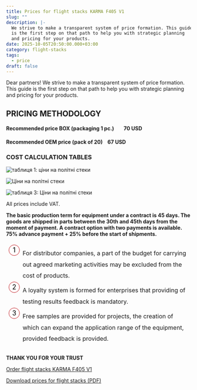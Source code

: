 ```yaml
---
title: Prices for flight stacks KARMA F405 V1
slug: ""
description: |-
  We strive to make a transparent system of price formation. This guide
  is the first step on that path to help you with strategic planning
  and pricing for your products.
date: 2025-10-05T20:50:00.000+03:00
category: flight-stacks
tags:
  - price
draft: false
---
```

<style> 

body{ font-family: Montserrat; font-size:16px; padding-top:10px; padding-bottom:10px; } .article ol { list-style-type: none; counter-reset: num; margin: 0 0 0 45px; padding: 15px 0 5px 0; font-size: 16px; } .article ol li { position: relative; margin: 0 0 0 0; padding: 0 0 10px 0; line-height: 1.9; } .article ol li:before { content: counter(num); counter-increment: num; display: inline-block; position: absolute; top: -8px; left: -38px; width: 28px; height: 28px; background: #fff; color: #000; text-align: center; line-height: 28px; font-size: 18px; border-radius: 50%; border: 1px solid #ba0108; } .article h1{ font-family:Unbounded; font-size: 32px !important; line-height: 32px; padding-top:10px; padding-bottom:10px; } 

.article h2{ font-family: Montserrat; border-bottom:1px solid #ba0108; font-size: 24px; text-align: left; margin-top: 35px !important;
 font-weight: bold !important; 

 } 

.article h3{ font-family: Montserrat; font-size: 18px; line-height: 18px; font-weight: bold !important; text-align: center; margin-top: 30px; } 

</style>

<p class="text-center">Dear partners!
We strive to make a transparent system of price formation. This guide
is the first step on that path to help you with strategic planning
and pricing for your products.</p>
<article class="post">

<div class="article">
<h2>PRICING METHODOLOGY</h2>
<h4 class="text-center">
<strong>
Recommended price BOX (packaging 1 pc.) &nbsp;&nbsp;&nbsp; &nbsp;&nbsp;      
70 USD</strong></h4>
<h4 class="text-center">
<strong>

Recommended OEM price (pack of 20)&nbsp;&nbsp;&nbsp;       67 USD</strong></h4>

<h3 class="text-center">COST CALCULATION TABLES </h3>

<div class="text-center">

![таблиця 1: ціни на політні стеки ](/img/price-1.jpg "вартість польотників")

![Ціни на політні стеки](/img/price-2.jpg "вартість польотних стеків")

![таблиця 3: Ціни на політні стеки](/img/price-3.jpg "вартість політних стеків")

<p> All prices include VAT.</p>
<div class="bg-[#F5F5F5] px-[30px] pr-[35px] py-4"><p id="інструкція" class="text-center"><strong>The basic production term for equipment under a contract is 45 days. The goods are
shipped in parts between the 30th and 45th days from the moment of payment.
A contract option with two payments is available.
75% advance payment + 25% before the start of shipments.</strong></p>
<ol><li>For distributor companies, a part of the budget for carrying out agreed
marketing activities may be excluded from the cost of products.</li><li>A loyalty system is formed for enterprises that providing of testing results feedback
is mandatory.</li><li>Free samples are provided for projects, the creation of which can expand the
application range of the equipment, provided feedback is provided.</li></ol></div>
<p id="інструкція" class="text-center"><strong>THANK YOU FOR YOUR TRUST</strong></p>

<p><a href="https://karma-karma.netlify.app/catalog/flight-stack-karma-f405-v1/">Order flight stacks KARMA F405 V1</a><br></p>
<p><a href="https://karma.flights/assets/Karma_price_EN.pdf">Download prices for flight stacks (PDF)</a></p>
</div>

</div>
</article>




